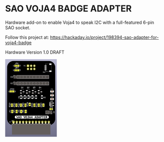 # SAO VOJA4 BADGE ADAPTER

Hardware add-on to enable Voja4 to speak I2C with a full-featured 6-pin SAO socket.

Follow this project at: https://hackaday.io/project/198394-sao-adapter-for-voja4-badge

Hardware Version 1.0 DRAFT

<img src="Images/SAO VOJA4 ADAPTER RENDER FRONT.png" height="250">

